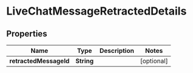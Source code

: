

# LiveChatMessageRetractedDetails


## Properties

Name | Type | Description | Notes
------------ | ------------- | ------------- | -------------
**retractedMessageId** | **String** |  |  [optional]



